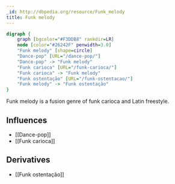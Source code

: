 ```yaml
---
_id: http://dbpedia.org/resource/Funk_melody
title: Funk melody
---
```


```dot
digraph {
	graph [bgcolor="#F3DDB8" rankdir=LR]
	node [color="#26242F" penwidth=3.0]
	"Funk melody" [shape=circle]
	"Dance-pop" [URL="/dance-pop/"]
	"Dance-pop" -> "Funk melody"
	"Funk carioca" [URL="/funk-carioca/"]
	"Funk carioca" -> "Funk melody"
	"Funk ostentação" [URL="/funk-ostentacao/"]
	"Funk melody" -> "Funk ostentação"
}
```

Funk melody is a fusion genre of funk carioca and Latin freestyle.

## Influences

- [[Dance-pop]]
- [[Funk carioca]]

## Derivatives

- [[Funk ostentação]]
